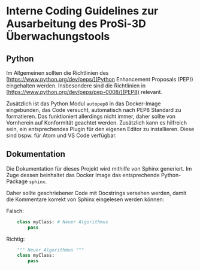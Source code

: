 # Interne Coding Guidelines zur Ausarbeitung des ProSi-3D Überwachungstools

## Python

Im Allgemeinen sollten die Richtlinien des [https://www.python.org/dev/peps/](Python Enhancement Proposals (PEP)) eingehalten werden. Insbesondere sind die Richtlinien in [https://www.python.org/dev/peps/pep-0008/](PEP8) relevant.

Zusätzlich ist das Python Modul ```autopep8``` in das Docker-Image eingebunden, das Code versucht, automatisch nach PEP8 Standard zu formatieren. Das funktioniert allerdings nicht immer, daher sollte von Vornherein auf Konformität geachtet werden. Zusätzlich kann es hilfreich sein, ein entsprechendes Plugin für den eigenen Editor zu installieren. Diese sind bspw. für Atom und VS Code verfügbar.

## Dokumentation

Die Dokumentation für dieses Projekt wird mithilfe von Sphinx generiert. Im Zuge dessen beinhaltet das Docker Image das entsprechende Python-Package ```sphinx```. 

Daher sollte geschriebener Code mit Docstrings versehen werden, damit die Kommentare korrekt von Sphinx eingelesen werden können:

Falsch:
```python
    class myClass: # Neuer Algorithmus
        pass
```

Richtig:
```python
    """ Neuer Algorithmus """
    class myClass:
        pass
```